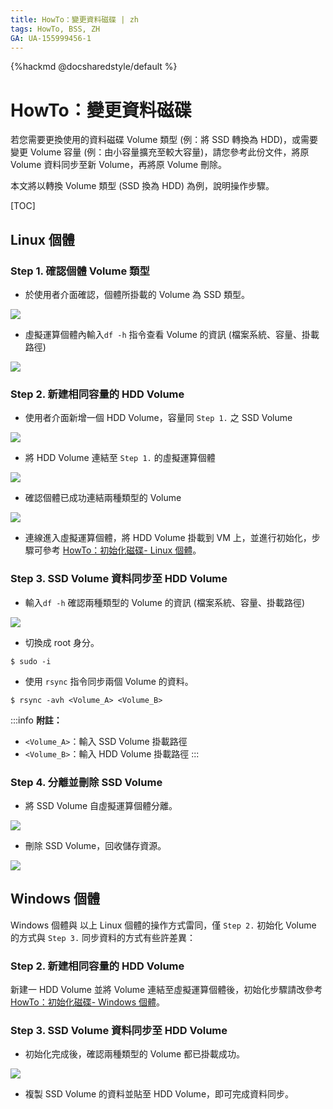 ```yaml
---
title: HowTo：變更資料磁碟 | zh
tags: HowTo, BSS, ZH
GA: UA-155999456-1
---
```


{%hackmd @docsharedstyle/default %}

# HowTo：變更資料磁碟

若您需要更換使用的資料磁碟 Volume 類型 (例：將 SSD 轉換為 HDD)，或需要變更 Volume 容量 (例：由小容量擴充至較大容量)，請您參考此份文件，將原 Volume 資料同步至新 Volume，再將原 Volume 刪除。

本文將以轉換 Volume 類型 (SSD 換為 HDD) 為例，說明操作步驟。

[TOC]

## Linux 個體


### Step 1. 確認個體 Volume 類型

* 於使用者介面確認，個體所掛載的 Volume 為 SSD 類型。

![](https://cos.twcc.ai/SYS-MANUAL/uploads/upload_40aed28ba656c1e5b5bffc652c50152f.png)


* 虛擬運算個體內輸入`df -h` 指令查看 Volume 的資訊 (檔案系統<Filesystem>、容量<Size>、掛載路徑<Mounted on>)

![](https://cos.twcc.ai/SYS-MANUAL/uploads/upload_3d9e1124e63cdcc6c839bdee8fc62b5c.png)


### Step 2. 新建相同容量的 HDD Volume

* 使用者介面新增一個 HDD Volume，容量同 `Step 1.` 之 SSD Volume

![](https://cos.twcc.ai/SYS-MANUAL/uploads/upload_d413319c5c0f22b4229dc279a75f7948.png)


* 將 HDD Volume 連結至 `Step 1.` 的虛擬運算個體

![](https://cos.twcc.ai/SYS-MANUAL/uploads/upload_80099b288eb6de960c755d10b4634d4a.png)


* 確認個體已成功連結兩種類型的 Volume

![](https://cos.twcc.ai/SYS-MANUAL/uploads/upload_2ac671a10b049e027d2c41e4de7a118e.png)


* 連線進入虛擬運算個體，將 HDD Volume 掛載到 VM 上，並進行初始化，步驟可參考 [HowTo：初始化磁碟- Linux 個體](https://man.twcc.ai/@twccdocs/howto-bss-init-vol-linux-zh)。

### Step 3. SSD Volume 資料同步至 HDD Volume

* 輸入`df -h` 確認兩種類型的 Volume 的資訊 (檔案系統<Filesystem>、容量<Size>、掛載路徑<Mounted on>)

![](https://cos.twcc.ai/SYS-MANUAL/uploads/upload_5f9b19ba05c409c20a49b5872c3c7e6f.png)


* 切換成 root 身分。

```
$ sudo -i
```

* 使用 `rsync` 指令同步兩個 Volume 的資料。

```
$ rsync -avh <Volume_A> <Volume_B>
```

:::info
<i class="fa fa-paperclip fa-20" aria-hidden="true"></i> **附註：** 
- `<Volume_A>`：輸入 SSD Volume 掛載路徑
- `<Volume_B>`：輸入 HDD Volume 掛載路徑
:::

### Step 4. 分離並刪除 SSD Volume

* 將 SSD Volume 自虛擬運算個體分離。

![](https://cos.twcc.ai/SYS-MANUAL/uploads/upload_ffa97a90741b509f9b3ec9f6103cde66.png)


* 刪除 SSD Volume，回收儲存資源。

![](https://cos.twcc.ai/SYS-MANUAL/uploads/upload_0257c20ca1519e080030dd201eb337af.png)


## Windows 個體

Windows 個體與 以上 Linux 個體的操作方式雷同，僅 `Step 2.` 初始化 Volume 的方式與 `Step 3.` 同步資料的方式有些許差異：

### Step 2. 新建相同容量的 HDD Volume

新建一 HDD Volume 並將 Volume 連結至虛擬運算個體後，初始化步驟請改參考 [HowTo：初始化磁碟- Windows 個體](https://man.twcc.ai/@twccdocs/howto-bss-init-vol-windows-zh)。

### Step 3. SSD Volume 資料同步至 HDD Volume

* 初始化完成後，確認兩種類型的 Volume 都已掛載成功。 

![](https://cos.twcc.ai/SYS-MANUAL/uploads/upload_e1f878a79bd6c276509485dd1828f1ff.png)


* 複製 SSD Volume 的資料並貼至 HDD Volume，即可完成資料同步。